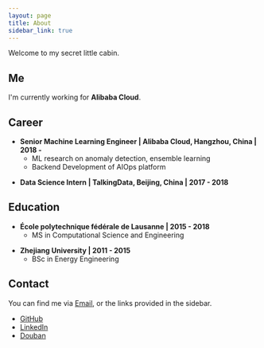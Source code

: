 ```yaml
---
layout: page
title: About
sidebar_link: true
---
```


Welcome to my secret little cabin.


## Me

I'm currently working for **Alibaba Cloud**.


## Career

- **Senior Machine Learning Engineer \| Alibaba Cloud, Hangzhou, China \| 2018 -**
	+ ML research on anomaly detection, ensemble learning
	+ Backend Development of AIOps platform

[]()

- **Data Science Intern \| TalkingData, Beijing, China \| 2017 - 2018**


## Education

-  **École polytechnique fédérale de Lausanne \| 2015 - 2018**
	+ MS in Computational Science and Engineering

[]() <!--as blank line-->

- **Zhejiang University \| 2011 - 2015**
	+ BSc in Energy Engineering


## Contact

You can find me via [Email](mailto:mcjxgu@163.com), or the links provided in the sidebar.

- [GitHub](https://github.com/Jiaxigu)
- [LinkedIn](https://www.linkedin.com/in/jiaxigu/)
- [Douban](https://www.douban.com/people/macnir/)
